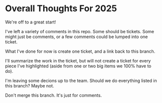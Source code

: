 # Overall Thoughts For 2025

We're off to a great start!

I've left a variety of comments in this repo. Some should be tickets. Some might
just be comments, or a few comments could be lumped into one ticket.

What I've done for now is create one ticket, and a link back to this branch.

I'll summarize the work in the ticket, but will not create a ticket for every
piece I've highlighted (aside from one or two big items we 100% have to do).

I'm leaving some decions up to the team. Should we do everything listed in this
branch? Maybe not.

Don't merge this branch. It's just for comments.
